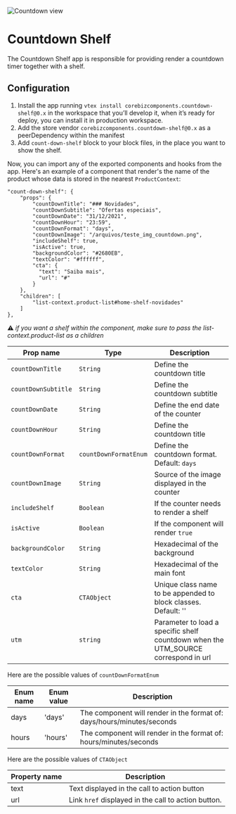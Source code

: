 
![Countdown view](https://user-images.githubusercontent.com/56088329/145502915-95dc38d1-e71e-4e1d-a9f4-a010eb547643.png)

# Countdown Shelf

The Countdown Shelf app is responsible for providing render a countdown timer together with a shelf.

## Configuration
1. Install the app running `vtex install corebizcomponents.countdown-shelf@0.x` in the workspace that you’ll develop it, when it’s ready for deploy, you can install it in production workspace.
2. Add the store vendor `corebizcomponents.countdown-shelf@0.x` as a peerDependency within the manifest
3. Add `count-down-shelf` block to your block files, in the place you want to show the shelf.

Now, you can import any of the exported components and hooks from the app. Here's an example of a component that render's the name of the product whose data is stored in the nearest `ProductContext`:

    "count-down-shelf": {
        "props": {
            "countDownTitle": "### Novidades",
            "countDownSubtitle": "Ofertas especiais",
            "countDownDate": "31/12/2021",
            "countDownHour": "23:59",
            "countDownFormat": "days",
            "countDownImage": "/arquivos/teste_img_countdown.png",
            "includeShelf": true,
            "isActive": true,
            "backgroundColor": "#2680EB",
            "textColor": "#ffffff", 
            "cta": {
              "text": "Saiba mais",
              "url": "#"
            }
        },
        "children": [
            "list-context.product-list#home-shelf-novidades"
        ]
    },

:warning: *if you want a shelf within the component, make sure to pass the list-context.product-list as a children*

| Prop name           | Type      | Description                                                                                 |
| ------------------- | --------- | ------------------------------------------------------------------------------------------- |
| `countDownTitle`     | `String`  | Define the countdown title    |
| `countDownSubtitle`     | `String` |  Define the countdown subtitle                                          |
| `countDownDate`        | `String` |  Define the end date of the counter             |
| `countDownHour`  | `String` |  Define the countdown title                                                                |
| `countDownFormat`       | `countDownFormatEnum` | Define the countdown format. Default: `days`                                                       |
| `countDownImage`       | `String` | Source of the image displayed in the counter  
| `includeShelf`       | `Boolean` |  If the counter needs to render a shelf 
| `isActive`       | `Boolean` | If the component will render `true` 
| `backgroundColor`       | `String` |Hexadecimal of the background
| `textColor`       | `String` | Hexadecimal of the main font
| `cta`       | `CTAObject` | Unique class name to be appended to block classes. Default: '' 
| `utm`| `string` | Parameter to load a specific shelf countdown when the UTM_SOURCE correspond in url

Here are the possible values of `countDownFormatEnum`

| Enum name | Enum value | Description |
| --------- | ---- | ----------- |
| days | 'days' | The component will render in the format of: days/hours/minutes/seconds |
| hours | 'hours' | The component will render in the format of: hours/minutes/seconds |

Here are the possible values of `CTAObject`

| Property name  | Description |
| --------- | ----------- |
| text |  Text displayed in the call to action button |
| url |  Link `href` displayed in the call to action button. |

